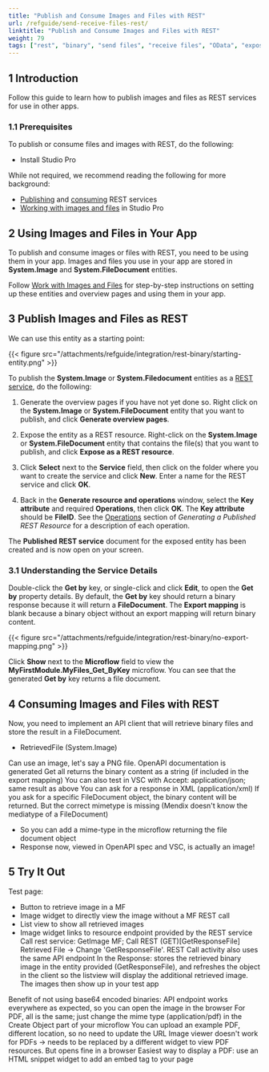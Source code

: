 ```yaml
---
title: "Publish and Consume Images and Files with REST"
url: /refguide/send-receive-files-rest/
linktitle: "Publish and Consume Images and Files with REST"
weight: 79
tags: ["rest", "binary", "send files", "receive files", "OData", "expose", "published REST service", "consume"]
---
```


## 1 Introduction

Follow this guide to learn how to publish images and files as REST services for use in other apps. 

### 1.1 Prerequisites 

To publish or consume files and images with REST, do the following:

* Install Studio Pro 

While not required, we recommend reading the following for more background:

* [Publishing](/howto/integration/publish-rest-service/) and [consuming](/howto/integration/consume-a-rest-service/) REST services
* [Working with images and files](/howto/data-models/working-with-images-and-files/) in Studio Pro

## 2 Using Images and Files in Your App

To publish and consume images or files with REST, you need to be using them in your app. Images and files you use in your app are stored in **System.Image** and **System.FileDocument** entities.

Follow [Work with Images and Files](/howto/data-models/working-with-images-and-files/) for step-by-step instructions on setting up these entities and overview pages and using them in your app.

## 3 Publish Images and Files as REST 

We can use this entity as a starting point:

{{< figure src="/attachments/refguide/integration/rest-binary/starting-entity.png" >}}

To publish the **System.Image** or **System.Filedocument** entities as a [REST service](/refguide/published-rest-service/), do the following:

1.  Generate the overview pages if you have not yet done so.
    Right click on the **System.Image** or **System.FileDocument** entity that you want to publish, and click **Generate overview pages**.

2.  Expose the entity as a REST resource.
    Right-click on the **System.Image** or **System.FileDocument** entity that contains the file(s) that you want to publish, and click **Expose as a REST resource**.

3.  Click **Select** next to the **Service** field, then click on the folder where you want to create the service and click **New**. Enter a name for the REST service and click **OK**.
   
4.  Back in the **Generate resource and operations** window, select the **Key attribute** and required **Operations**, then click **OK**.
    The **Key attribute** should be **FileID**.
    See the [Operations](/refguide/generate-rest-resource/#operations) section of *Generating a Published REST Resource* for a description of each operation.

The **Published REST service** document for the exposed entity has been created and is now open on your screen.

### 3.1 Understanding the Service Details

Double-click the **Get by** key, or single-click and click **Edit**, to open the **Get by** property details. By default, the **Get by** key should return a binary response because it will return a **FileDocument**. The **Export mapping** is blank because a binary object without an export mapping will return binary content.

{{< figure src="/attachments/refguide/integration/rest-binary/no-export-mapping.png" >}}

Click **Show** next to the **Microflow** field to view the **MyFirstModule.MyFiles_Get_ByKey** microflow. You can see that the generated **Get by** key returns a file document.

## 4 Consuming Images and Files with REST

Now, you need to implement an API client that will retrieve binary files and store the result in a FileDocument.
 - RetrievedFile (System.Image)

Can use an image, let's say a PNG file. 
OpenAPI documentation is generated
Get all returns the binary content as a string (if included in the export mapping)
You can also test in VSC with Accept: application/json; same result as above
You can ask for a response in XML (application/xml)
If you ask for a specific FileDocument object, the binary content will be returned. But the correct mimetype is missing (Mendix doesn't know the mediatype of a FileDocument)
   - So you can add a mime-type in the microflow returning the file document object
   - Response now, viewed in OpenAPI spec and VSC, is actually an image!

## 5 Try It Out

Test page: 
* Button to retrieve image in a MF
* Image widget to directly view the image without a MF REST call
* List view to show all retrieved images
* Image widget links to resource endpoint provided by the REST service
Call rest service: GetImage MF; Call REST (GET)[GetResponseFile] Retrieved File -> Change 'GetResponseFile'. REST Call activity also uses the same API endpoint
In the Response: stores the retrieved binary image in the entity provided (GetResponseFile), and refreshes the object in the client so the listview will display the additional retrieved image. The images then show up in your test app

Benefit of not using base64 encoded binaries: API endpoint works everywhere as expected, so you can open the image in the browser
For PDF, all is the same; just change the mime type (application/pdf) in the Create Object part of your microflow
You can upload an example PDF, different location, so no need to update the URL
Image viewer doesn't work for PDFs -> needs to be replaced by a different widget to view PDF resources. But opens fine in a browser
Easiest way to display a PDF: use an HTML snippet widget to add an embed tag to your page


